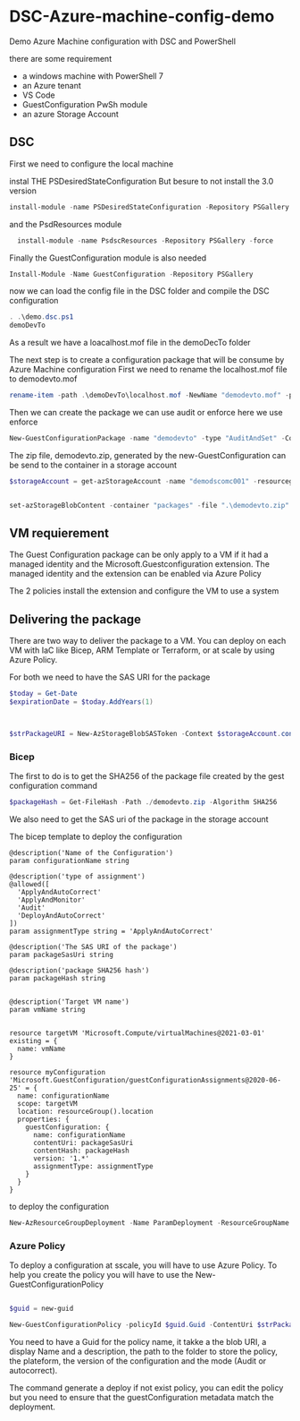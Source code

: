 # DSC-Azure-machine-config-demo
Demo Azure Machine configuration with DSC and PowerShell

there are some requirement 

- a windows machine with PowerShell 7
- an Azure tenant
- VS Code
- GuestConfiguration PwSh module
- an azure Storage Account

## DSC

First we need to configure the local machine

instal THE PSDesiredStateConfiguration
But besure to not install the 3.0 version

```powershell
install-module -name PSDesiredStateConfiguration -Repository PSGallery -MaximumVersion 2.99 -force
```

and the PsdResources module

```powershell
  install-module -name PsdscResources -Repository PSGallery -force
```

Finally the GuestConfiguration module is also needed

```powershell
Install-Module -Name GuestConfiguration -Repository PSGallery
```

now we can load the config file in the DSC folder and compile the DSC configuration

```powershell 
. .\demo.dsc.ps1
demoDevTo
```

As a result we have a loacalhost.mof file in the demoDecTo folder

The next step is to create a configuration package that will be consume by Azure Machine configuration
First we need to rename the localhost.mof file to demodevto.mof

```powershell
rename-item -path .\demoDevTo\localhost.mof -NewName "demodevto.mof" -passThru
```

Then we can create the package we can use audit or enforce here we use enforce

```powershell
New-GuestConfigurationPackage -name "demodevto" -type "AuditAndSet" -Configuration ".\demoDevTo\demodevto.mof" -force $true 
```

The zip file, demodevto.zip, generated by the new-GuestConfiguration can be send to the container in a storage account

```powershell
$storageAccount = get-azStorageAccount -name "demodscomc001" -resourcegroup "demo-dsc"


set-azStorageBlobContent -container "packages" -file ".\demodevto.zip" -blob "demodevto.zip" -context $storageAccount.context -force 
```

## VM requierement

The Guest Configuration package can be only apply to a VM if it had a managed identity and the Microsoft.Guestconfiguration extension.
The managed identity and the extension can be enabled via Azure Policy

The 2 policies install the extension and configure the VM to use a system

## Delivering the package

There are two way to deliver the package to a VM. You can deploy on each VM with IaC like Bicep, ARM Template or Terraform, or at scale by using Azure Policy.

For both we need to have the SAS URI for the package 

```powershell
$today = Get-Date
$expirationDate = $today.AddYears(1)



$strPackageURI = New-AzStorageBlobSASToken -Context $storageAccount.context -Container "packages" -Blob "demodevto.zip" -Permission r -ExpiryTime $expirationDate -FullUri
```

### Bicep

The first to do is to get the SHA256 of the package file created by the gest configuration command

```powershell
$packageHash = Get-FileHash -Path ./demodevto.zip -Algorithm SHA256
```

We also need to get the SAS uri of the package in the storage account 

The bicep template to deploy the configuration 

```bicep
@description('Name of the Configuration')
param configurationName string

@description('type of assignment')
@allowed([
  'ApplyAndAutoCorrect'
  'ApplyAndMonitor'
  'Audit'
  'DeployAndAutoCorrect'
])
param assignmentType string = 'ApplyAndAutoCorrect'

@description('The SAS URI of the package')
param packageSasUri string

@description('package SHA256 hash')
param packageHash string


@description('Target VM name')
param vmName string


resource targetVM 'Microsoft.Compute/virtualMachines@2021-03-01' existing = {
  name: vmName
}

resource myConfiguration 'Microsoft.GuestConfiguration/guestConfigurationAssignments@2020-06-25' = {
  name: configurationName
  scope: targetVM
  location: resourceGroup().location
  properties: {
    guestConfiguration: {
      name: configurationName
      contentUri: packageSasUri
      contentHash: packageHash
      version: '1.*'
      assignmentType: assignmentType
    }
  }
}

```

to deploy the configuration 

```powershell
New-AzResourceGroupDeployment -Name ParamDeployment -ResourceGroupName demo-dsc -TemplateFile ./deploy/bicep/main.bicep -configurationName "demodevto" -packageSasUri $strPackageURI -packageHash $packageHash.Hash -vmName "vm01"

```

### Azure Policy

To deploy a configuration at sscale, you will have to use Azure Policy. To help you create the policy you will have to use the New-GuestConfigurationPolicy


```powershell

$guid = new-guid

New-GuestConfigurationPolicy -policyId $guid.Guid -ContentUri $strPackageURI -DisplayName "demoDevTo" -Description "Demo Policy for Dev.to" -path "./deploy/policy/" -platform "windows" -policyVersion "1.0.0" -Mode "ApplyAndAutoCorrect"
```

You need to have a Guid for the policy name, it takke a the blob URI, a display Name and a description, the path to the folder to store the policy, the plateform, the version of the configuration and the mode (Audit or autocorrect).

The command generate a deploy if not exist policy, you can edit the policy but you need to ensure that  the guestConfiguration metadata match the deployment.


